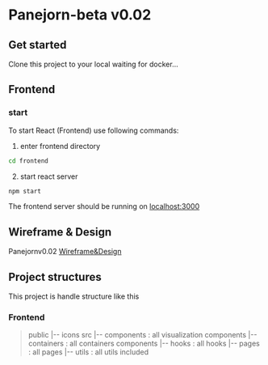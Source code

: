 # Panejorn-beta v0.02

## Get started
Clone this project to your local
waiting for docker...

## Frontend
### start
To start React (Frontend) use following commands:
1. enter frontend directory     


```sh
cd frontend
```


2. start react server            



```sh
npm start
```

The frontend server should be running on [localhost:3000](https://localhost:3000)

## Wireframe & Design
Panejornv0.02 [Wireframe&Design](https://www.figma.com/file/V1ouHFM6acG9L1xGNmbxZf/Panejorn-app-ver0.2?node-id=0%3A1)


## Project structures

This project is handle structure like this

### Frontend
> public
    |-- icons
> src
    |-- components : all visualization components
    |-- containers : all containers components
    |-- hooks : all hooks 
    |-- pages : all pages
    |-- utils : all utils included